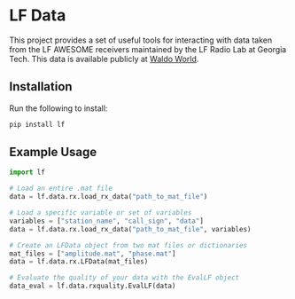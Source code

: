 # LF Data

This project provides a set of useful tools for interacting with data taken from
the LF AWESOME receivers maintained by the LF Radio Lab at Georgia Tech. This
data is available publicly at [Waldo World](https://waldo.world/). 

## Installation

Run the following to install:

```python
pip install lf
```

## Example Usage

```python
import lf

# Load an entire .mat file
data = lf.data.rx.load_rx_data("path_to_mat_file")

# Load a specific variable or set of variables
variables = ["station_name", "call_sign", "data"]
data = lf.data.rx.load_rx_data("path_to_mat_file", variables)

# Create an LFData object from two mat files or dictionaries
mat_files = ["amplitude.mat", "phase.mat"]
data = lf.data.rx.LFData(mat_files)

# Evaluate the quality of your data with the EvalLF object
data_eval = lf.data.rxquality.EvalLF(data)
```
